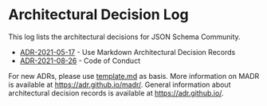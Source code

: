 # Architectural Decision Log

This log lists the architectural decisions for JSON Schema Community.

<!-- adrlog -- Regenerate the content by using "adr-log -i". You can install it via "npm install -g adr-log" -->

* [ADR-2021-05-17](2021-05-17-use-markdown-architectural-decision-records.md) - Use Markdown Architectural Decision Records
* [ADR-2021-08-26](2021-08-26-code-of-conduct.md.md) - Code of Conduct

<!-- adrlogstop -->

For new ADRs, please use [template.md](template.md) as basis.
More information on MADR is available at <https://adr.github.io/madr/>.
General information about architectural decision records is available at <https://adr.github.io/>.

